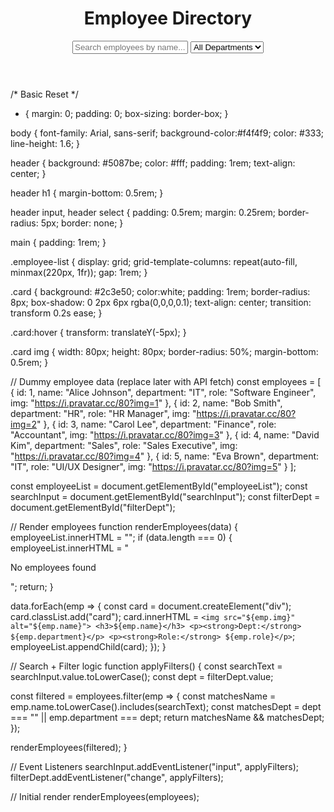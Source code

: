 # <!DOCTYPE html>
<html lang="en">
<head>
  <meta charset="UTF-8">
  <meta name="viewport" content="width=device-width, initial-scale=1.0">
  <title>Employee Directory</title>
  <link rel="stylesheet" href="style.css">
</head>
<body>
  <header>
    <h1>Employee Directory</h1>
    <input type="text" id="searchInput" placeholder="Search employees by name...">
    <select id="filterDept">
      <option value="">All Departments</option>
      <option value="IT">IT</option>
      <option value="HR">HR</option>
      <option value="Finance">Finance</option>
      <option value="Sales">Sales</option>
    </select>
  </header>

  <main>
    <div id="employeeList" class="employee-list"></div>
  </main>

 

  <script src="script.js"></script>
</body>
</html>




/* Basic Reset */
* {
  margin: 0;
  padding: 0;
  box-sizing: border-box;
}

body {
  font-family: Arial, sans-serif;
  background-color:#f4f4f9;
  color: #333;
  line-height: 1.6;
}

header {
  background: #5087be;
  color: #fff;
  padding: 1rem;
  text-align: center;
}

header h1 {
  margin-bottom: 0.5rem;
}

header input, header select {
  padding: 0.5rem;
  margin: 0.25rem;
  border-radius: 5px;
  border: none;
}

main {
  padding: 1rem;
}

.employee-list {
  display: grid;
  grid-template-columns: repeat(auto-fill, minmax(220px, 1fr));
  gap: 1rem;
}

.card {
  background: #2c3e50;
  color:white;
  padding: 1rem;
  border-radius: 8px;
  box-shadow: 0 2px 6px rgba(0,0,0,0.1);
  text-align: center;
  transition: transform 0.2s ease;
}

.card:hover {
  transform: translateY(-5px);
}

.card img {
  width: 80px;
  height: 80px;
  border-radius: 50%;
  margin-bottom: 0.5rem;
}



// Dummy employee data (replace later with API fetch)
const employees = [
  { id: 1, name: "Alice Johnson", department: "IT", role: "Software Engineer", img: "https://i.pravatar.cc/80?img=1" },
  { id: 2, name: "Bob Smith", department: "HR", role: "HR Manager", img: "https://i.pravatar.cc/80?img=2" },
  { id: 3, name: "Carol Lee", department: "Finance", role: "Accountant", img: "https://i.pravatar.cc/80?img=3" },
  { id: 4, name: "David Kim", department: "Sales", role: "Sales Executive", img: "https://i.pravatar.cc/80?img=4" },
  { id: 5, name: "Eva Brown", department: "IT", role: "UI/UX Designer", img: "https://i.pravatar.cc/80?img=5" }
];

const employeeList = document.getElementById("employeeList");
const searchInput = document.getElementById("searchInput");
const filterDept = document.getElementById("filterDept");

// Render employees
function renderEmployees(data) {
  employeeList.innerHTML = "";
  if (data.length === 0) {
    employeeList.innerHTML = "<p>No employees found</p>";
    return;
  }

  data.forEach(emp => {
    const card = document.createElement("div");
    card.classList.add("card");
    card.innerHTML = `
      <img src="${emp.img}" alt="${emp.name}">
      <h3>${emp.name}</h3>
      <p><strong>Dept:</strong> ${emp.department}</p>
      <p><strong>Role:</strong> ${emp.role}</p>
    `;
    employeeList.appendChild(card);
  });
}

// Search + Filter logic
function applyFilters() {
  const searchText = searchInput.value.toLowerCase();
  const dept = filterDept.value;

  const filtered = employees.filter(emp => {
    const matchesName = emp.name.toLowerCase().includes(searchText);
    const matchesDept = dept === "" || emp.department === dept;
    return matchesName && matchesDept;
  });

  renderEmployees(filtered);
}

// Event Listeners
searchInput.addEventListener("input", applyFilters);
filterDept.addEventListener("change", applyFilters);

// Initial render
renderEmployees(employees);
